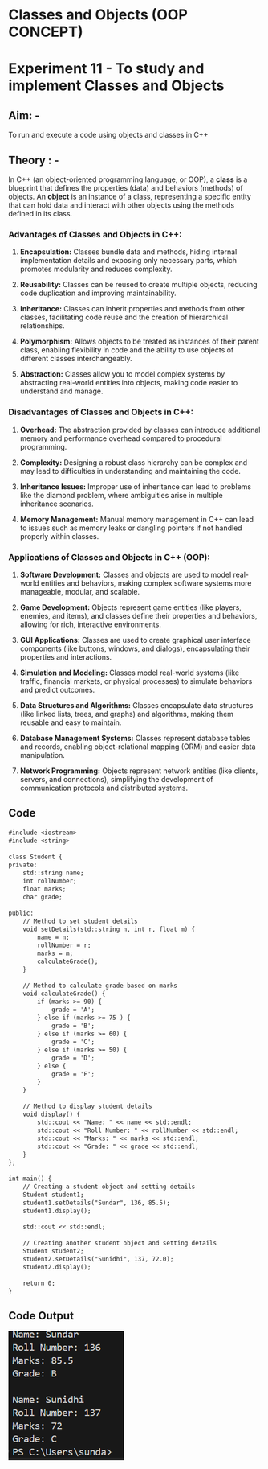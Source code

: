 # Classes and Objects (OOP CONCEPT)

# Experiment 11 - To study and implement Classes and Objects

## Aim: - 
To run and execute a code using objects and classes in C++

## Theory : -
In C++ (an object-oriented programming language, or OOP), a **class** is a blueprint that defines the properties (data) and behaviors (methods) of objects. 
An **object** is an instance of a class, representing a specific entity that can hold data and interact with other objects using the methods defined in its class.

### Advantages of Classes and Objects in C++:

1. **Encapsulation:** Classes bundle data and methods, hiding internal implementation details and exposing only necessary parts, which promotes modularity and reduces complexity.

2. **Reusability:** Classes can be reused to create multiple objects, reducing code duplication and improving maintainability.

3. **Inheritance:** Classes can inherit properties and methods from other classes, facilitating code reuse and the creation of hierarchical relationships.

4. **Polymorphism:** Allows objects to be treated as instances of their parent class, enabling flexibility in code and the ability to use objects of different classes interchangeably.

5. **Abstraction:** Classes allow you to model complex systems by abstracting real-world entities into objects, making code easier to understand and manage.

### Disadvantages of Classes and Objects in C++:

1. **Overhead:** The abstraction provided by classes can introduce additional memory and performance overhead compared to procedural programming.

2. **Complexity:** Designing a robust class hierarchy can be complex and may lead to difficulties in understanding and maintaining the code.

3. **Inheritance Issues:** Improper use of inheritance can lead to problems like the diamond problem, where ambiguities arise in multiple inheritance scenarios.

4. **Memory Management:** Manual memory management in C++ can lead to issues such as memory leaks or dangling pointers if not handled properly within classes.

### Applications of Classes and Objects in C++ (OOP):

1. **Software Development:** Classes and objects are used to model real-world entities and behaviors, making complex software systems more manageable, modular, and scalable.

2. **Game Development:** Objects represent game entities (like players, enemies, and items), and classes define their properties and behaviors, allowing for rich, interactive environments.

3. **GUI Applications:** Classes are used to create graphical user interface components (like buttons, windows, and dialogs), encapsulating their properties and interactions.

4. **Simulation and Modeling:** Classes model real-world systems (like traffic, financial markets, or physical processes) to simulate behaviors and predict outcomes.

5. **Data Structures and Algorithms:** Classes encapsulate data structures (like linked lists, trees, and graphs) and algorithms, making them reusable and easy to maintain.

6. **Database Management Systems:** Classes represent database tables and records, enabling object-relational mapping (ORM) and easier data manipulation.

7. **Network Programming:** Objects represent network entities (like clients, servers, and connections), simplifying the development of communication protocols and distributed systems.

## Code 
~~~
#include <iostream>
#include <string>

class Student {
private:
    std::string name;
    int rollNumber;
    float marks;
    char grade;

public:
    // Method to set student details
    void setDetails(std::string n, int r, float m) {
        name = n;
        rollNumber = r;
        marks = m;
        calculateGrade();
    }

    // Method to calculate grade based on marks
    void calculateGrade() {
        if (marks >= 90) {
            grade = 'A';
        } else if (marks >= 75 ) {
            grade = 'B';
        } else if (marks >= 60) {
            grade = 'C';
        } else if (marks >= 50) {
            grade = 'D';
        } else {
            grade = 'F';
        }
    }

    // Method to display student details
    void display() {
        std::cout << "Name: " << name << std::endl;
        std::cout << "Roll Number: " << rollNumber << std::endl;
        std::cout << "Marks: " << marks << std::endl;
        std::cout << "Grade: " << grade << std::endl;
    }
};

int main() {
    // Creating a student object and setting details
    Student student1;
    student1.setDetails("Sundar", 136, 85.5);
    student1.display();

    std::cout << std::endl;

    // Creating another student object and setting details
    Student student2;
    student2.setDetails("Sunidhi", 137, 72.0);
    student2.display();

    return 0;
}
~~~

## Code Output 
![](https://github.com/Sundar13905/Classes-Objects-/blob/main/oops_output.png)
